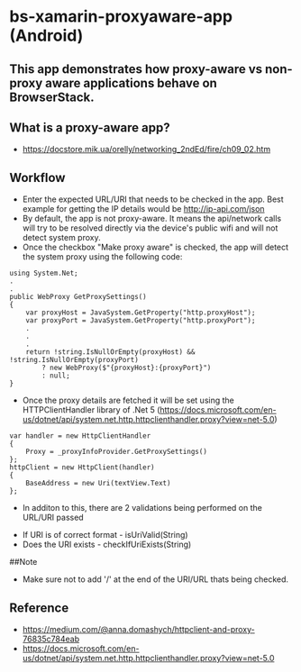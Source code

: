 # bs-xamarin-proxyaware-app (Android)

## This app demonstrates how proxy-aware vs non-proxy aware applications behave on BrowserStack.

## What is a proxy-aware app?
- https://docstore.mik.ua/orelly/networking_2ndEd/fire/ch09_02.htm

## Workflow
- Enter the expected URL/URI that needs to be checked in the app. Best example for getting the IP details would be http://ip-api.com/json
- By default, the app is not proxy-aware. It means the api/network calls will try to be resolved directly via the device's public wifi and will not detect system proxy.
- Once the checkbox "Make proxy aware" is checked, the app will detect the system proxy using the following code:
```
using System.Net;
.
.
public WebProxy GetProxySettings()
{
	var proxyHost = JavaSystem.GetProperty("http.proxyHost");
	var proxyPort = JavaSystem.GetProperty("http.proxyPort");
	.
	.
	.
	return !string.IsNullOrEmpty(proxyHost) && !string.IsNullOrEmpty(proxyPort)
	    ? new WebProxy($"{proxyHost}:{proxyPort}")
	    : null;
}
```
- Once the proxy details are fetched it will be set using the HTTPClientHandler library of .Net 5 (https://docs.microsoft.com/en-us/dotnet/api/system.net.http.httpclienthandler.proxy?view=net-5.0)
```
var handler = new HttpClientHandler
{
    Proxy = _proxyInfoProvider.GetProxySettings()
};
httpClient = new HttpClient(handler)
{
    BaseAddress = new Uri(textView.Text)
};
```
- In  additon to this, there are 2 validations being performed on the URL/URI passed
* If URI is of correct format - isUriValid(String)
* Does the URI exists - checkIfUriExists(String)

##Note

* Make sure not to add '/' at the end of the URI/URL thats being checked.

## Reference
- https://medium.com/@anna.domashych/httpclient-and-proxy-76835c784eab
- https://docs.microsoft.com/en-us/dotnet/api/system.net.http.httpclienthandler.proxy?view=net-5.0